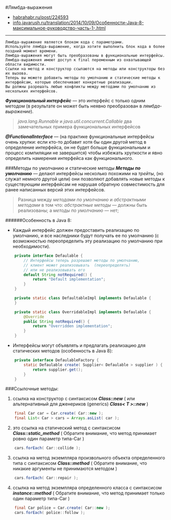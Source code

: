 
#Лямбда-выражения
* [habrahabr.ru/post/224593](https://habrahabr.ru/post/224593)
* [info.javarush.ru/translation/2014/10/09/Особенности-Java-8-максимальное-руководство-часть-1-.html](http://info.javarush.ru/translation/2014/10/09/Особенности-Java-8-максимальное-руководство-часть-1-.html)
---
    Лямбда-выражение является блоком кода с параметрами.
    Используйте лямбда-выражение, когда хотите выполнить блок кода в более поздний момент времени.
    Лямбда-выражения могут быть преобразованы в функциональные интерфейсы.
    Лямбда-выражения имеют доступ к final переменным из охватывающей области видимости.
    Ссылки на метод и конструктор ссылаются на методы или конструкторы без их вызова.
    Теперь вы можете добавить методы по умолчанию и статические методы к интерфейсам, которые обеспечивают конкретные реализации.
    Вы должны разрешать любые конфликты между методами по умолчанию из нескольких интерфейсов.

***Функциональный интерфейс*** — это интерфейс с только одним методом (в результате он может быть неявно преобразован в *лямбда-выражение*).
> *java.lang.Runnable* и *java.util.concurrent.Callable* два замечательных примера функциональных интерфейсов

***@FunctionalInterface*** — (на практике функциональные интерфейсы очень хрупки: если кто-то добавит хотя бы один другой метод в определение интерфейса, он не будет больше функциональным и процесс компиляции не завершится) чтобы избежать хрупкости и явно определить намерения интерфейса как функционального.

###Методы по умолчанию и статические методы
***Методы по умолчанию*** — делают интерфейсы несколько похожими на *трейты*, (но служат немного другой цели) они позволяют добавлять новые методы к существующим интерфейсам не нарушая обратную совместимость для ранее написанных версий этих интерфейсов.
> Разница между *методами по умолчанию* и *абстрактными методами* в том что: *абстрактные методы* — должны быть реализованы; а *методы по умолчанию* — нет;

######Особенность в Java 8:
* Каждый интерфейс должен предоставить реализацию по умолчанию, и все наследники будут получать ее по умолчанию (с возможностью переопределить эту реализацию по умолчанию при необходимости).

```java
    private interface Defaulable {
        // Интерфейсы теперь разрешают методы по умолчанию,
        // клиент может реализовывать  (переопределять)
        // или не реализовывать его
        default String notRequired() {
            return "Default implementation";
        }
    }

    private static class DefaultableImpl implements Defaulable {
    }

    private static class OverridableImpl implements Defaulable {
        @Override
        public String notRequired() {
            return "Overridden implementation";
        }
    }
```

* Интерфейсы могут объявлять и предлагать реализацию для статических методов (особенность в Java 8):

```java
    private interface DefaulableFactory {
        static Defaulable create( Supplier< Defaulable > supplier ) {
            return supplier.get();
        }
    }
```


###Ссылочные методы:
1) ссылка на конструктор с синтаксисом ***Class::new*** ( или альтернативный для дженериков (generics) ***Class< T >::new*** )
```java
    final Car car = Car.create( Car::new );
    final List< Car > cars = Arrays.asList( car );
```

2) это ссылка на статический метод с синтаксисом ***Class::static_method*** ( Обратите внимание, что метод принимает ровно один параметр типа-Car )
```java
    cars.forEach( Car::collide );
```

3) ссылка на метод экземпляра произвольного объекта определенного типа с синтаксисом ***Class::method*** ( Обратите внимание, что никакие аргументы не принимаются методом )
```java
    cars.forEach( Car::repair );
```

4) ссылка на метод экземпляра определенного класса с синтаксисом ***instance::method*** ( Обратите внимание, что метод принимает только один параметр типа-Car )
```java
    final Car police = Car.create( Car::new );
    cars.forEach( police::follow );
```


